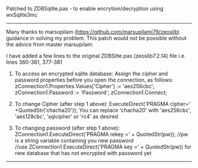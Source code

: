 Patched to ZDBSqlite.pas - to enable encrytion/decryption using wxSqlite3mc
******************************************************************************

Many thanks to marsupilam (https://github.com/marsupilami79/zeoslib) guidance in solving my problem. This patch would not 
be possible without the advice from master marsupilam.

I have added a few lines to the original ZDBSlite.pas (zeoslib7.2.14) file i.e. lines 360-361, 377-381

1. To access an encrypted sqlite database:
   Assign the cipher and password properties before you open the connection, as follows:
      zConnection1.Properties.Values['Cipher'] := 'aes256cbc';  
      zConnection1.Password := 'Password';
      zConnection1.Connect;
      
  
2. To change Cipher (after step 1 above):
     ExecuteDirect('PRAGMA cipher=' +QuotedStr('chacha20'));
   You can replace 'chacha20' with 'aes256cbc', 'aes128cbc', 'sqlcipher' or 'rc4' as desired
  
  
3. To changing password (after step 1 above):
      ZConnection1.ExecuteDirect('PRAGMA rekey =' + QuotedStr(pw)); //pw is a string variable containing you new password    
      //use ZConnection1.ExecuteDirect('PRAGMA key =' + QuotedStr(pw)) for new database that has not encrypted with password yet
           

***********************************************************************************
